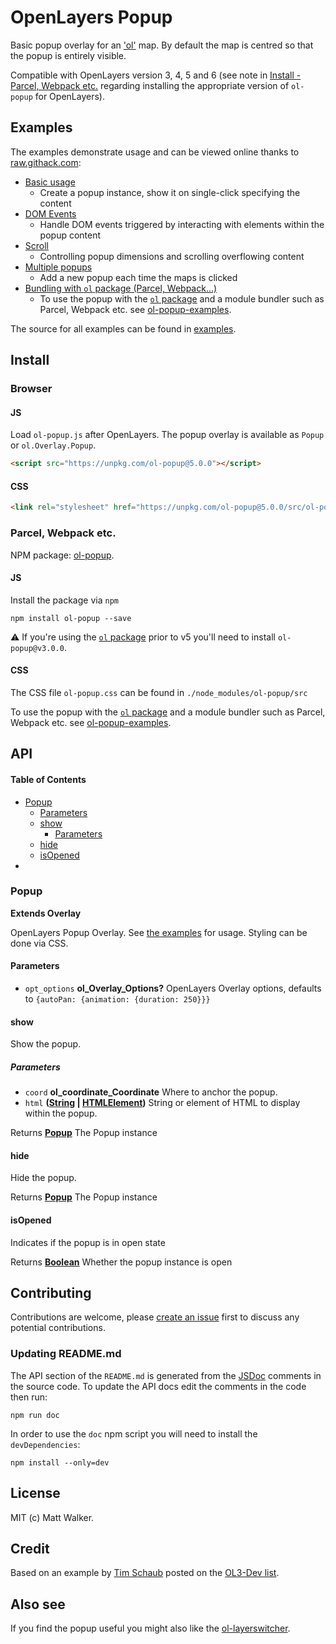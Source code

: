 # OpenLayers Popup

Basic popup overlay for an ['ol'](https://github.com/openlayers/openlayers) map. By
default the map is centred so that the popup is entirely visible.

Compatible with OpenLayers version 3, 4, 5 and 6 (see note in [Install - Parcel,
Webpack etc.](#parcel-webpack-etc) regarding installing the appropriate version
of `ol-popup` for OpenLayers).

## Examples

The examples demonstrate usage and can be viewed online thanks to [raw.githack.com](http://raw.githack.com/):

*   [Basic usage](http://raw.githack.com/walkermatt/ol-popup/master/examples/popup.html)
    *   Create a popup instance, show it on single-click specifying the content
*   [DOM Events](http://raw.githack.com/walkermatt/ol-popup/master/examples/dom-events.html)
    *   Handle DOM events triggered by interacting with elements within the popup content
*   [Scroll](http://raw.githack.com/walkermatt/ol-popup/master/examples/scroll.html)
    *   Controlling popup dimensions and scrolling overflowing content
*   [Multiple popups](http://raw.githack.com/walkermatt/ol-popup/master/examples/multiple.html)
    *   Add a new popup each time the maps is clicked
*   [Bundling with `ol` package (Parcel, Webpack...)](https://github.com/walkermatt/ol-popup-examples)
    *   To use the popup with the [`ol` package](https://www.npmjs.com/package/ol) and a module bundler such as Parcel, Webpack etc. see [ol-popup-examples](https://github.com/walkermatt/ol-popup-examples).

The source for all examples can be found in [examples](examples).

## Install

### Browser

#### JS

Load `ol-popup.js` after OpenLayers. The popup overlay is available as `Popup` or `ol.Overlay.Popup`.

```HTML
<script src="https://unpkg.com/ol-popup@5.0.0"></script>
```

#### CSS

```HTML
<link rel="stylesheet" href="https://unpkg.com/ol-popup@5.0.0/src/ol-popup.css" />
```

### Parcel, Webpack etc.

NPM package: [ol-popup](https://www.npmjs.com/package/ol-popup).

#### JS

Install the package via `npm`

    npm install ol-popup --save

:warning: If you're using the [`ol` package](https://www.npmjs.com/package/ol) prior to v5 you'll need to install `ol-popup@v3.0.0`.

#### CSS

The CSS file `ol-popup.css` can be found in `./node_modules/ol-popup/src`

To use the popup with the [`ol` package](https://www.npmjs.com/package/ol) and a module bundler such as Parcel, Webpack etc. see [ol-popup-examples](https://github.com/walkermatt/ol-popup-examples).

## API

<!-- Generated by documentation.js. Update this documentation by updating the source code. -->

#### Table of Contents

*   [Popup](#popup)
    *   [Parameters](#parameters)
    *   [show](#show)
        *   [Parameters](#parameters-1)
    *   [hide](#hide)
    *   [isOpened](#isopened)
*   [](#)

### Popup

**Extends Overlay**

OpenLayers Popup Overlay.
See [the examples](./examples) for usage. Styling can be done via CSS.

#### Parameters

*   `opt_options` **ol\_Overlay\_Options?** OpenLayers Overlay options,
    defaults to `{autoPan: {animation: {duration: 250}}}`

#### show

Show the popup.

##### Parameters

*   `coord` **ol\_coordinate\_Coordinate** Where to anchor the popup.
*   `html` **([String](https://developer.mozilla.org/docs/Web/JavaScript/Reference/Global_Objects/String) | [HTMLElement](https://developer.mozilla.org/docs/Web/HTML/Element))** String or element of HTML to display within the popup.

Returns **[Popup](#popup)** The Popup instance

#### hide

Hide the popup.

Returns **[Popup](#popup)** The Popup instance

#### isOpened

Indicates if the popup is in open state

Returns **[Boolean](https://developer.mozilla.org/docs/Web/JavaScript/Reference/Global_Objects/Boolean)** Whether the popup instance is open

###

## Contributing

Contributions are welcome, please [create an issue](https://github.com/walkermatt/ol-popup/issues) first to discuss any potential contributions.

### Updating README.md

The API section of the `README.md` is generated from the [JSDoc](http://usejsdoc.org/) comments in the source code. To update the API docs edit the comments in the code then run:

    npm run doc

In order to use the `doc` npm script you will need to install the `devDependencies`:

    npm install --only=dev

## License

MIT (c) Matt Walker.

## Credit

Based on an example by [Tim Schaub](https://github.com/tschaub) posted on the
[OL3-Dev list](https://groups.google.com/forum/#!forum/ol3-dev).

## Also see

If you find the popup useful you might also like the
[ol-layerswitcher](https://github.com/walkermatt/ol-layerswitcher).

